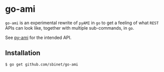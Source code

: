 go-ami
======

``go-ami`` is an experimental rewrite of ``pyAMI`` in ``go`` to get a
feeling of what ``REST`` APIs can look like, together with multiple
sub-commands, in ``go``.

See [py-ami](https://end.web.cern.ch/end/projects/pyAMI/) for the
intended API.

Installation
------------

```
$ go get github.com/sbinet/go-ami
```

